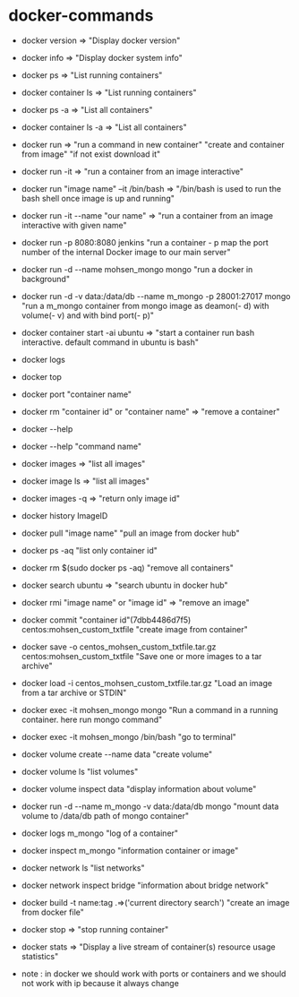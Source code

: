 
# docker-commands

* docker version => "Display docker version"
* docker info => "Display docker system info"
* docker ps => "List running containers"
* docker container ls => "List running containers"
* docker ps -a => "List all containers"
* docker container ls -a => "List all containers"
* docker run  => "run a command in new container" "create and container from image" "if not exist download it"
* docker run -it  => "run a container from an image interactive"
* docker run "image name" –it /bin/bash  => "/bin/bash is used to run the bash shell once image is up and running"
* docker run -it --name "our name" => "run a container from an image interactive with given name"
* docker run -p 8080:8080 jenkins "run a container  - p map the port number of the internal Docker image to our main server" 
* docker run -d --name mohsen_mongo mongo "run a docker in background"
* docker run -d -v data:/data/db --name m_mongo -p 28001:27017 mongo "run a m_mongo container from mongo image as deamon(- d) with volume(- v) and with bind port(- p)"
* docker container start -ai ubuntu  => "start a container run bash interactive. default command in ubuntu is bash" 
* docker logs
* docker top
* docker port "container name"
* docker rm "container id" or "container name" => "remove a container"
* docker --help
* docker --help "command name"
* docker images => "list all images"
* docker image ls => "list all images"
* docker images -q => "return only image id"
* docker history ImageID 
* docker pull "image name" "pull an image from docker hub"
* docker ps -aq "list only container id"
* docker rm $(sudo docker ps -aq) "remove all containers"
* docker search ubuntu => "search ubuntu in docker hub"
* docker rmi "image name" or "image id" => "remove an image"
* docker commit  "container id"(7dbb4486d7f5) centos:mohsen_custom_txtfile  "create image from container"
* docker save -o centos_mohsen_custom_txtfile.tar.gz centos:mohsen_custom_txtfile "Save one or more images to a tar archive"
* docker load -i centos_mohsen_custom_txtfile.tar.gz "Load an image from a tar archive or STDIN"
* docker exec -it mohsen_mongo mongo "Run a command in a running container. here run mongo command"
* docker exec -it mohsen_mongo /bin/bash  "go to terminal"
* docker volume create --name data "create volume"
* docker volume ls "list volumes"
* docker volume inspect data "display information about volume"
* docker run -d --name m_mongo -v data:/data/db mongo "mount data volume to /data/db path of mongo container"
* docker logs m_mongo "log of a container"
* docker inspect m_mongo "information container or image"
* docker network ls "list networks"
* docker network inspect bridge "information about bridge network"
* docker build -t name:tag .=>('current directory search') "create an image from docker file"
* docker stop => "stop running container"
* docker stats => "Display a live stream of container(s) resource usage statistics"

* note : in docker we should work with ports or containers and we should not work with ip because it always change
